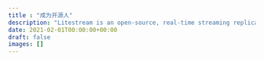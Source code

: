 ```yaml
---
title : "成为开源人"
description: "Litestream is an open-source, real-time streaming replication tool that lets you safely run SQLite applications on a single node."
date: 2021-02-01T00:00:00+00:00
draft: false
images: []
---
```

